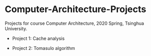 # Computer-Architecture-Projects
Projects for course Computer Architecture, 2020 Spring, Tsinghua University.

- Project 1: Cache analysis

- Project 2: Tomasulo algorithm
